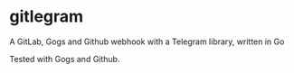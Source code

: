 gitlegram
=================

A GitLab, Gogs and Github webhook with a Telegram library, written in Go

Tested with Gogs and Github. 